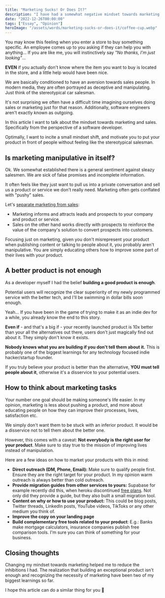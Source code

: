 ```yaml
---
title: "Marketing Sucks! Or Does It?"
description: "I have had a somewhat negative mindset towards marketing. It seemed like only sleazy sales people are the ones doing it. This is how I changed my mindset."
date: "2022-12-26T00:00:00"
tags: ["Essay", "Opinion"]
heroImage: "/assets/words/marketing-sucks-or-does-it/coffee-cup.webp"
---
```


You may know this feeling when you enter a store to buy something specific. An employee comes up to you asking if they
can help you with anything... If you are like me, you will instinctively say _"No thanks, I'm just looking"_...

**EVEN** if you actually don't know where the item you want to buy is located in the store, and a little help would have
been nice.

We are basically conditioned to have an aversion towards sales people. In modern media, they are often portrayed as
deceptive and manipulating. Just think of the stereotypical car salesman.

It's not surprising we often have a difficult time imagining ourselves doing sales or marketing just for that reason.
Additionally, software engineers aren't exactly known as outgoing.

In this article I want to talk about the mindset towards marketing and sales. Specifically from the perspective of a
software developer.

Optimally, I want to incite a small mindset shift, and motivate you to put your product in front of people without
feeling like the stereotypical salesman.

## Is marketing manipulative in itself?

Ok. We somewhat established there is a general sentiment against sleazy salesmen. We are sick of false promises and
incomplete information.

It often feels like they just want to pull us into a private conversation and sell us a product or service we don't
really need. Marketing often gets conflated with "pushy" sales.

Let's [separate marketing from sales](https://blog.hubspot.com/sales/sales-and-marketing):

- Marketing informs and attracts leads and prospects to your company and product or service.
- Sales on the other hand works directly with prospects to reinforce the value of the company's solution to convert
prospects into customers.

Focusing just on marketing, given you don't misrepresent your product when publishing content or talking to people
about it, you probably aren't manipulative. You are simply educating others how to improve some part of their lives with
your product.

## A better product is not enough

As a developer myself I had the belief **building a good product is enough**.

Potential users will recognize the clear superiority of my newly programmed service with the better tech, and I'll be
swimming in dollar bills soon enough.

Yeah... If you have been in the game of trying to make it as an indie dev for a while, you already know the end to this
story.

**Even if** - and that's a big if - your recently launched product is 10x better than your all the alternatives out
there, users don't just magically find out about it. They simply don't know it exists.

**Nobody knows what you are building if you don't tell them about it.** This is probably one of the biggest learnings
for any technology focused indie hacker/startup founder.

If you truly believe your product is better than the alternative, **YOU must tell people about it**, otherwise it's a
disservice to your potential users.

## How to think about marketing tasks

Your number one goal should be making someone's life easier. In my opinion, marketing is less about pushing a product,
and more about educating people on how they can improve their processes, lives, satisfaction etc.

We simply don't want them to be stuck with an inferior product. It would be a disservice not to tell them about the
better one.

However, this comes with a caveat: **Not everybody is the right user for your product**. Make sure to stay true to the
mission of improving lives instead of manipulation.

Here are a few ideas on how to market your products with this in mind:
- **Direct outreach (DM, Phone, Email):** Make sure to qualify people first. Ensure they are the right target for your
product. In my opinion warm outreach is always better than cold outreach.
- **Provide migration guides from other services to yours:** Supabase for example recently did this, when heroku discontinued [free plans](https://supabase.com/docs/guides/migrations/heroku).
Not only did they provide a guide, but they also built a small migration tool.
- **Content on why or how to use your product:** This could be blog posts, Twitter threads, LinkedIn posts, YouTube
videos, TikToks or any other medium you think of.
- **Improve the copy on your landing page**
- **Build complementary free tools related to your product**: E.g.: Banks make mortgage calculators, insurance companies
publish free comparison tools. I'm sure you can think of something for your business.

## Closing thoughts

Changing my mindset towards marketing helped me to reduce the inhibitions I had. The realization that building an
exceptional product isn't enough and recognizing the necessity of marketing have been two of my biggest learnings
so far.

I hope this article can do a similar thing for you 🙂

